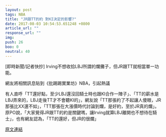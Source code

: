 ```yaml
---
layout: post
tags: NBA
title: "JR跟TT的約 對KI決定的影響?"
date: 2017-08-03 10:54:53.651248 +0800
article_url: ""
response_url: ""
img: 
push: 26
boo: 0
neutral: 40
---
```


[即時新聞/記者快抄] Irving不想收拾LBJ所謂的爛攤子，但JR跟TT就相當單一功能。

網友將相關訊息貼到《批踢踢實業坊》NBA，引起熱議

有人直呼「TT還好點，至少LBJ還沒回騎士時也跟KI合作一陣子」、「TT的薪水是LBJ弄來的，LBJ走後TT才不會聽KI的」，網友說「TT那張約了不起讓人傻眼，JR那張比XX還不如」，「TT那張在大漲價時代討論到爛，是好約，至於JR真的爛」。原PO說，「大家覺得JR跟TT的約是關鍵嗎，讓Irving就算LBJ離開也不想待在騎士」，也有網友認為，「TT的還好，但JR的很爛」

<a href = "https://www.ptt.cc/bbs/NBA/M.1500961549.A.33C.html">原文連結</a>

